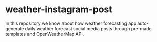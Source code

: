 # weather-instagram-post
In this repository we know about how weather forecasting app 
auto-generate daily weather forecast social media posts through pre-made templates and OpenWeatherMap API.
